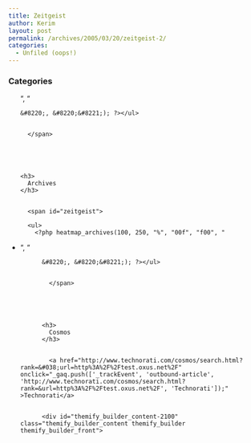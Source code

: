 ```yaml
---
title: Zeitgeist
author: Kerim
layout: post
permalink: /archives/2005/03/20/zeitgeist-2/
categories:
  - Unfiled (oops!)
---
```

### Categories

<span id="zeitgeist"> 

<ul>
  <?php heatmap_categories(100, 250, "%", "00f", "f00", "
<li>&#8220;, &#8220;</li> 
  
  
    &#8220;, &#8220;&#8221;); ?></ul> 
    
    
      </span>
    
    
    
    
    
    <h3>
      Archives
    </h3>
    
    
      <span id="zeitgeist"> 
      
      <ul>
        <?php heatmap_archives(100, 250, "%", "00f", "f00", "
<li>&#8220;, &#8220;</li> 
        
        
          &#8220;, &#8220;&#8221;); ?></ul> 
          
          
            </span>
          
          
          
          
          
          <h3>
            Cosmos
          </h3>
          
          
            <a href="http://www.technorati.com/cosmos/search.html?rank=&#038;url=http%3A%2F%2Ftest.oxus.net%2F" onclick="_gaq.push(['_trackEvent', 'outbound-article', 'http://www.technorati.com/cosmos/search.html?rank=&url=http%3A%2F%2Ftest.oxus.net%2F', 'Technorati']);" >Technorati</a>
          
          
          <div id="themify_builder_content-2100" class="themify_builder_content themify_builder themify_builder_front">
          
          
         